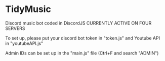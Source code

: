 # TidyMusic
 Discord music bot coded in DiscordJS
 CURRENTLY ACTIVE ON FOUR SERVERS
 
 To set up, please put your discord bot token in "token.js" and Youtube API in "youtubeAPI.js" 
 
 Admin IDs can be set up in the "main.js" file (Ctrl+F and search "ADMIN")
